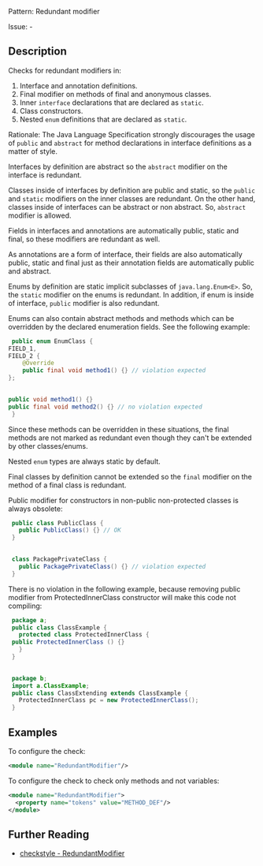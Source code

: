 Pattern: Redundant modifier

Issue: -

## Description

Checks for redundant modifiers in: 

  1. Interface and annotation definitions.
  2. Final modifier on methods of final and anonymous classes.
  3. Inner `interface` declarations that are declared as `static`. 
  4. Class constructors.
  5. Nested `enum` definitions that are declared as `static`. 

Rationale: The Java Language Specification strongly discourages the usage of `public` and `abstract` for method declarations in interface definitions as a matter of style. 

Interfaces by definition are abstract so the `abstract` modifier on the interface is redundant. 

Classes inside of interfaces by definition are public and static, so the `public` and `static` modifiers on the inner classes are redundant. On the other hand, classes inside of interfaces can be abstract or non abstract. So, `abstract` modifier is allowed. 

Fields in interfaces and annotations are automatically public, static and final, so these modifiers are redundant as well. 

As annotations are a form of interface, their fields are also automatically public, static and final just as their annotation fields are automatically public and abstract. 

Enums by definition are static implicit subclasses of `java.lang.Enum<E>`. So, the `static` modifier on the enums is redundant. In addition, if enum is inside of interface, `public` modifier is also redundant. 

Enums can also contain abstract methods and methods which can be overridden by the declared enumeration fields. See the following example: 


```java
 public enum EnumClass {
FIELD_1,
FIELD_2 {
    @Override
    public final void method1() {} // violation expected
};
 

public void method1() {}
public final void method2() {} // no violation expected
 }
```
        

Since these methods can be overridden in these situations, the final methods are not marked as redundant even though they can't be extended by other classes/enums. 

Nested `enum` types are always static by default. 

Final classes by definition cannot be extended so the `final` modifier on the method of a final class is redundant. 

Public modifier for constructors in non-public non-protected classes is always obsolete: 


```java
 public class PublicClass {
   public PublicClass() {} // OK
 }
 

 class PackagePrivateClass {
   public PackagePrivateClass() {} // violation expected
 }
```
        

There is no violation in the following example, because removing public modifier from ProtectedInnerClass constructor will make this code not compiling: 


```java
 package a;
 public class ClassExample {
   protected class ProtectedInnerClass {
 public ProtectedInnerClass () {}
   }
 }
 

 package b;
 import a.ClassExample;
 public class ClassExtending extends ClassExample {
   ProtectedInnerClass pc = new ProtectedInnerClass();
 }
```
        

## Examples

To configure the check: 


```xml
<module name="RedundantModifier"/>
```
        

To configure the check to check only methods and not variables: 


```xml
<module name="RedundantModifier">
  <property name="tokens" value="METHOD_DEF"/>
</module>
```

## Further Reading

* [checkstyle - RedundantModifier](https://checkstyle.sourceforge.io/checks/modifier/redundantmodifier.html#RedundantModifier)
